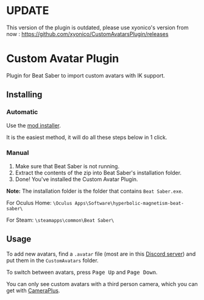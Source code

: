 # UPDATE

This version of the plugin is outdated, please use xyonico's version from now :
https://github.com/xyonico/CustomAvatarsPlugin/releases

# Custom Avatar Plugin

Plugin for Beat Saber to import custom avatars with IK support.

## Installing

### Automatic

Use the [mod installer][0].

It is the easiest method, it will do all these steps below in 1 click.

### Manual

1. Make sure that Beat Saber is not running.
2. Extract the contents of the zip into Beat Saber's installation folder.
3. Done! You've installed the Custom Avatar Plugin.

**Note:**
The installation folder is the folder that contains `Beat Saber.exe`.

For Oculus Home: `\Oculus Apps\Software\hyperbolic-magnetism-beat-saber\`

For Steam: `\steamapps\common\Beat Saber\`

## Usage

To add new avatars, find a `.avatar` file (most are in this [Discord server][2]) and put them in the `CustomAvatars` folder.

To switch between avatars, press <kbd>Page Up</kbd> and <kbd>Page Down</kbd>.

You can only see custom avatars with a third person camera, which you can get with [CameraPlus][1].

[0]: https://github.com/Umbranoxio/BeatSaberModInstaller/releases
[1]: https://github.com/xyonico/CameraPlus
[2]: https://discord.gg/Cz6PTM5
